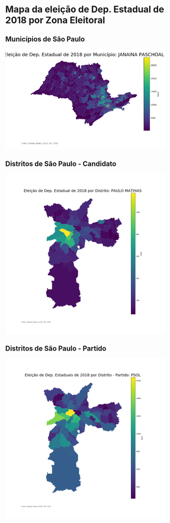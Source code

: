 # Mapa da eleição de Dep. Estadual de 2018 por Zona Eleitoral

## Municípios de São Paulo
![Screenshot](sp-estado.png)

## Distritos de São Paulo - Candidato
![Screenshot](sp-distrito.png)

## Distritos de São Paulo - Partido
![Screenshot](sp-distrito-partido.png)

